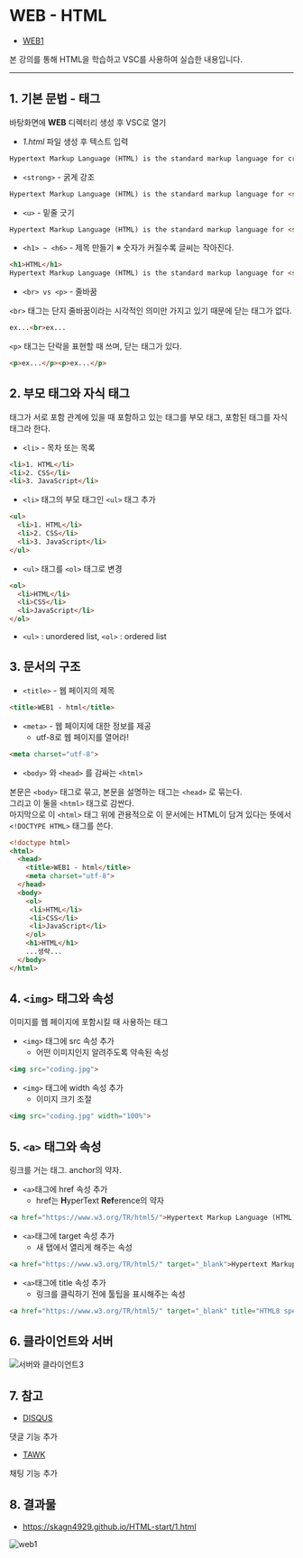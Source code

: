 # WEB - HTML
- [WEB1](https://www.opentutorials.org/course/3084)

본 강의를 통해 HTML을 학습하고 VSC를 사용하여 실습한 내용입니다.

---
## 1. 기본 문법 - 태그
바탕화면에 **WEB** 디렉터리 생성 후 VSC로 열기

- *1.html* 파일 생성 후 텍스트 입력   
```html
Hypertext Markup Language (HTML) is the standard markup language for creating web pages and web applications.
```

- `<strong>` - 굵게 강조  
```html
Hypertext Markup Language (HTML) is the standard markup language for <strong>creating web pages</strong> and web applications.
```

- `<u>` - 밑줄 긋기
```html
Hypertext Markup Language (HTML) is the standard markup language for <strong>creating <u>web</u> pages</strong> and web applications.
```

- `<h1> ~ <h6>` - 제목 만들기 ※ 숫자가 커질수록 글씨는 작아진다.   
```html
<h1>HTML</h1>
Hypertext Markup Language (HTML) is the standard markup language for <strong>creating <u>web</u> pages</strong> and web applications.
```

- `<br> vs <p>` - 줄바꿈   

`<br>` 태그는 단지 줄바꿈이라는 시각적인 의미만 가지고 있기 때문에 닫는 태그가 없다.   
```html
ex...<br>ex...
```   
`<p>` 태그는 단락을 표현할 때 쓰며, 닫는 태그가 있다.     
```html
<p>ex...</p><p>ex...</p>
```

## 2. 부모 태그와 자식 태그   
태그가 서로 포함 관계에 있을 때 포함하고 있는 태그를 부모 태그, 포함된 태그를 자식 태그라 한다.
- `<li>` - 목차 또는 목록
```html
<li>1. HTML</li>
<li>2. CSS</li>
<li>3. JavaScript</li>
```

- `<li>` 태그의 부모 태그인 `<ul>` 태그 추가
```html
<ul>
  <li>1. HTML</li>
  <li>2. CSS</li>
  <li>3. JavaScript</li>
</ul>
```

- `<ul>` 태그를 `<ol>` 태그로 변경
```html
<ol>
  <li>HTML</li>
  <li>CSS</li>
  <li>JavaScript</li>
</ol>
```

- `<ul>` : unordered list, `<ol>` : ordered list

## 3. 문서의 구조
- `<title>` - 웹 페이지의 제목
```html
<title>WEB1 - html</title>
```

- `<meta>` - 웹 페이지에 대한 정보를 제공
  - utf-8로 웹 페이지를 열어라!
```html
<meta charset="utf-8">
```

- `<body>` 와 `<head>` 를 감싸는 `<html>`  

본문은 `<body>` 태그로 묶고, 본문을 설명하는 태그는 `<head>` 로 묶는다.   
그리고 이 둘을 `<html>` 태그로 감싼다.   
마지막으로 이 `<html>` 태그 위에 관용적으로 이 문서에는 HTML이 담겨 있다는 뜻에서 `<!DOCTYPE HTML>` 태그를 쓴다.
```html
<!doctype html>
<html>
  <head>
    <title>WEB1 - html</title>
    <meta charset="utf-8">
  </head>
  <body>
    <ol>
     <li>HTML</li>
     <li>CSS</li>
     <li>JavaScript</li>
    </ol>
    <h1>HTML</h1>
    ...생략...
  </body>  
</html>
```

## 4. `<img>` 태그와 속성
이미지를 웹 페이지에 포함시킬 때 사용하는 태그
- `<img>` 태그에 src 속성 추가   
  - 어떤 이미지인지 알려주도록 약속된 속성
```html
<img src="coding.jpg">
```

- `<img>` 태그에 width 속성 추가   
  - 이미지 크기 조절
```html
<img src="coding.jpg" width="100%">
```

## 5. `<a>` 태그와 속성
링크를 거는 태그. anchor의 약자. 
- `<a>`태그에 href 속성 추가
  - href는 **H**yperText **Ref**erence의 약자
```html
<a href="https://www.w3.org/TR/html5/">Hypertext Markup Language (HTML)</a>
```

- `<a>`태그에 target 속성 추가
  - 새 탭에서 열리게 해주는 속성
```html
<a href="https://www.w3.org/TR/html5/" target="_blank">Hypertext Markup Language (HTML)</a>
```

- `<a>`태그에 title 속성 추가
  - 링크를 클릭하기 전에 툴팁을 표시해주는 속성
```html
<a href="https://www.w3.org/TR/html5/" target="_blank" title="HTML8 specification">Hypertext Markup Language (HTML)</a>
```

## 6. 클라이언트와 서버
![서버와 클라이언트3](https://github.com/skagn4929/HTML-start/assets/134206709/9523a0b4-e2d2-4a60-b458-eda02d3a5a36)

## 7. 참고
- [DISQUS](https://disqus.com/)   

댓글 기능 추가

- [TAWK](https://www.tawk.to/)   

채팅 기능 추가

## 8. 결과물
- https://skagn4929.github.io/HTML-start/1.html

![web1](https://github.com/skagn4929/HTML-start/assets/134206709/58a1e2b5-4e29-4391-b2e7-87c3eef497e0)






